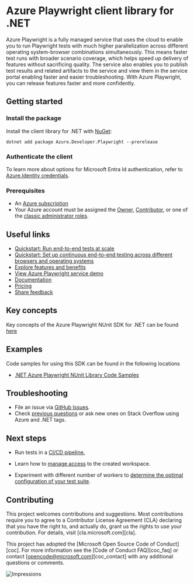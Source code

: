 # Azure Playwright client library for .NET

Azure Playwright is a fully managed service that uses the cloud to enable you to run Playwright tests with much higher parallelization across different operating system-browser combinations simultaneously. This means faster test runs with broader scenario coverage, which helps speed up delivery of features without sacrificing quality. The service also enables you to publish test results and related artifacts to the service and view them in the service portal enabling faster and easier troubleshooting. With Azure Playwright, you can release features faster and more confidently.

## Getting started

### Install the package

Install the client library for .NET with [NuGet](https://www.nuget.org/):

```dotnetcli
dotnet add package Azure.Developer.Playwright --prerelease
```

### Authenticate the client

To learn more about options for Microsoft Entra Id authentication, refer to [Azure.Identity credentials](https://github.com/Azure/azure-sdk-for-net/tree/main/sdk/identity/Azure.Identity#credentials).

### Prerequisites

- An [Azure subscription](https://azure.microsoft.com/free/dotnet/)
- Your Azure account must be assigned the [Owner](https://learn.microsoft.com/azure/role-based-access-control/built-in-roles#owner), [Contributor](https://learn.microsoft.com/azure/role-based-access-control/built-in-roles#contributor), or one of the [classic administrator roles](https://learn.microsoft.com/azure/role-based-access-control/rbac-and-directory-admin-roles#classic-subscription-administrator-roles).

## Useful links
- [Quickstart: Run end-to-end tests at scale](https://aka.ms/pww/quickstart)
- [Quickstart: Set up continuous end-to-end testing across different browsers and operating systems](https://aka.ms/pww/ci)
- [Explore features and benefits](https://aka.ms/pww/about)
- [View Azure Playwright service demo](https://youtu.be/GenC1jAeTZE)
- [Documentation](https://aka.ms/pww/docs)
- [Pricing](https://aka.ms/pww/pricing)
- [Share feedback](https://aka.ms/pww/feedback)

## Key concepts

Key concepts of the Azure Playwright NUnit SDK for .NET can be found [here](https://aka.ms/pww/what-is-mpt)

## Examples

Code samples for using this SDK can be found in the following locations
- [.NET Azure Playwright NUnit Library Code Samples](https://aka.ms/pww/sample)

## Troubleshooting

-   File an issue via [GitHub Issues](https://github.com/Azure/azure-sdk-for-net/issues).
-   Check [previous questions](https://stackoverflow.com/questions/tagged/azure+.net) or ask new ones on Stack Overflow using Azure and .NET tags.

## Next steps

- Run tests in a [CI/CD pipeline.](https://aka.ms/pww/configure-pipeline)

- Learn how to [manage access](https://aka.ms/pww/manage-access) to the created workspace.

- Experiment with different number of workers to [determine the optimal configuration of your test suite](https://aka.ms/pww/parallelism).

## Contributing

This project welcomes contributions and suggestions.  Most contributions require
you to agree to a Contributor License Agreement (CLA) declaring that you have
the right to, and actually do, grant us the rights to use your contribution. For
details, visit [cla.microsoft.com][cla].

This project has adopted the [Microsoft Open Source Code of Conduct][coc].
For more information see the [Code of Conduct FAQ][coc_faq] or contact
[opencode@microsoft.com][coc_contact] with any additional questions or comments.

![Impressions](https://azure-sdk-impressions.azurewebsites.net/api/impressions/azure-sdk-for-net/sdk/loadtestservice/Azure.Developer.Playwright/README.png)